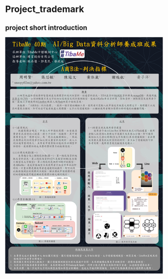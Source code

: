 # Project_trademark
## project short introduction
![image](https://github.com/cbb23021/Project_trademark/blob/main/Heart_Poster.png?raw=true)
